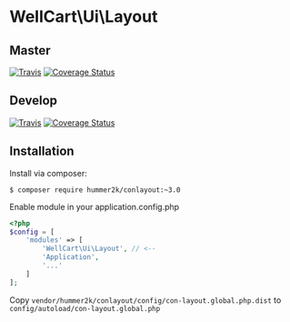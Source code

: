 # WellCart\Ui\Layout 

## Master
[![Travis](https://travis-ci.org/hummer2k/WellCart\Ui\Layout.svg?branch=master)](https://travis-ci.org/hummer2k/WellCart\Ui\Layout)
[![Coverage Status](https://coveralls.io/repos/hummer2k/WellCart\Ui\Layout/badge.svg?branch=master&service=github)](https://coveralls.io/github/hummer2k/WellCart\Ui\Layout?branch=master)

## Develop
[![Travis](https://travis-ci.org/hummer2k/WellCart\Ui\Layout.svg?branch=develop)](https://travis-ci.org/hummer2k/WellCart\Ui\Layout)
[![Coverage Status](https://coveralls.io/repos/hummer2k/WellCart\Ui\Layout/badge.svg?branch=develop&service=github)](https://coveralls.io/github/hummer2k/WellCart\Ui\Layout?branch=develop)

## Installation

Install via composer:

`$ composer require hummer2k/conlayout:~3.0`

Enable module in your application.config.php

````php
<?php
$config = [
    'modules' => [
        'WellCart\Ui\Layout', // <--
        'Application',
        '...'
    ]
];
````

Copy `vendor/hummer2k/conlayout/config/con-layout.global.php.dist` to `config/autoload/con-layout.global.php`

